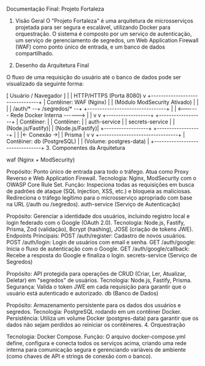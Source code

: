Documentação Final: Projeto Fortaleza
1. Visão Geral
O "Projeto Fortaleza" é uma arquitetura de microsserviços projetada para ser segura e escalável, utilizando Docker para orquestração. O sistema é composto por um serviço de autenticação, um serviço de gerenciamento de segredos, um Web Application Firewall (WAF) como ponto único de entrada, e um banco de dados compartilhado.

2. Desenho da Arquitetura Final

O fluxo de uma requisição do usuário até o banco de dados pode ser visualizado da seguinte forma:

[ Usuário / Navegador ]
         |
         | HTTP/HTTPS (Porta 8080)
         v
+--------------------------------+
|     Contêiner: WAF (Nginx)     |
|   (Módulo ModSecurity Ativado)   |
|                                |
|   /auth/* --+   /segredos/* --+
+--------------------------------+
               |                 |
 <------ Rede Docker Interna ------>
 |                 |
 v                 v
+------------------+  +------------------+
| Contêiner:       |  | Contêiner:       |
| auth-service     |  | secrets-service  |
| (Node.js/Fastify)|  | (Node.js/Fastify)|
+------------------+  +------------------+
         |                 |
         |<- Conexão ->|
         |   Prisma      |
         v                 v
+--------------------------------+
|    Contêiner: db (PostgreSQL)  |
|     (Volume: postgres-data)    |
+--------------------------------+
3. Componentes da Arquitetura

waf (Nginx + ModSecurity)

Propósito: Ponto único de entrada para todo o tráfego. Atua como Proxy Reverso e Web Application Firewall.
Tecnologia: Nginx, ModSecurity com o OWASP Core Rule Set.
Função: Inspeciona todas as requisições em busca de padrões de ataque (SQL Injection, XSS, etc.) e bloqueia as maliciosas. Redireciona o tráfego legítimo para o microsserviço apropriado com base na URL (/auth ou /segredos).
auth-service (Serviço de Autenticação)

Propósito: Gerenciar a identidade dos usuários, incluindo registro local e login federado com o Google (OAuth 2.0).
Tecnologia: Node.js, Fastify, Prisma, Zod (validação), Bcrypt (hashing), JOSE (criação de tokens JWE).
Endpoints Principais:
POST /auth/register: Cadastro de novos usuários.
POST /auth/login: Login de usuários com email e senha.
GET /auth/google: Inicia o fluxo de autenticação com o Google.
GET /auth/google/callback: Recebe a resposta do Google e finaliza o login.
secrets-service (Serviço de Segredos)

Propósito: API protegida para operações de CRUD (Criar, Ler, Atualizar, Deletar) em "segredos" de usuários.
Tecnologia: Node.js, Fastify, Prisma.
Segurança: Valida o token JWE em cada requisição para garantir que o usuário está autenticado e autorizado.
db (Banco de Dados)

Propósito: Armazenamento persistente para os dados dos usuários e segredos.
Tecnologia: PostgreSQL rodando em um contêiner Docker.
Persistência: Utiliza um volume Docker (postgres-data) para garantir que os dados não sejam perdidos ao reiniciar os contêineres.
4. Orquestração

Tecnologia: Docker Compose.
Função: O arquivo docker-compose.yml define, configura e conecta todos os serviços acima, criando uma rede interna para comunicação segura e gerenciando variáveis de ambiente (como chaves de API e strings de conexão com o banco).